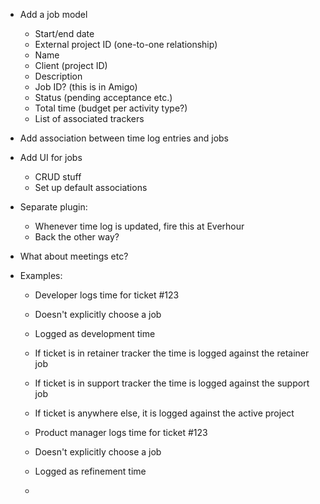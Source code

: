 - Add a job model
    - Start/end date
    - External project ID (one-to-one relationship)
    - Name
    - Client (project ID)
    - Description
    - Job ID? (this is in Amigo)
    - Status (pending acceptance etc.)
    - Total time (budget per activity type?)
    - List of associated trackers
- Add association between time log entries and jobs
- Add UI for jobs
    - CRUD stuff
    - Set up default associations

- Separate plugin:
    - Whenever time log is updated, fire this at Everhour
    - Back the other way?

- What about meetings etc?

- Examples:
    - Developer logs time for ticket #123
    - Doesn't explicitly choose a job
    - Logged as development time
    - If ticket is in retainer tracker the time is logged against the retainer job
    - If ticket is in support tracker the time is logged against the support job
    - If ticket is anywhere else, it is logged against the active project

    - Product manager logs time for ticket #123
    - Doesn't explicitly choose a job
    - Logged as refinement time
    -
